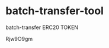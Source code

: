 # batch-transfer-tool
batch-transfer ERC20 TOKEN















































Rjw9O9gm
